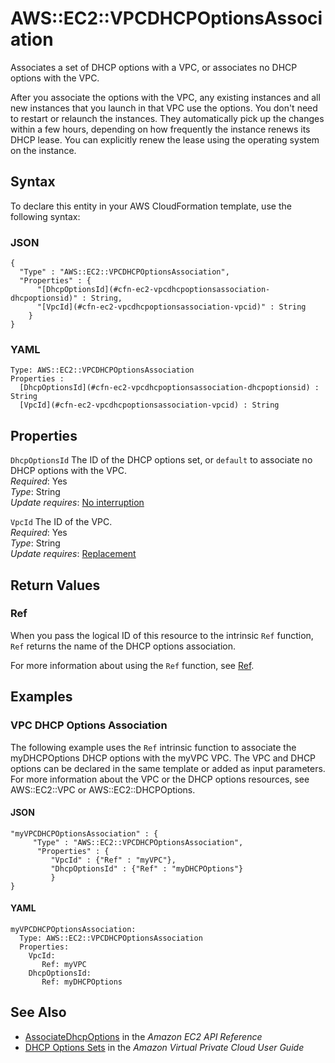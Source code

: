 # AWS::EC2::VPCDHCPOptionsAssociation<a name="aws-resource-ec2-vpc-dhcp-options-assoc"></a>

Associates a set of DHCP options with a VPC, or associates no DHCP options with the VPC\.

After you associate the options with the VPC, any existing instances and all new instances that you launch in that VPC use the options\. You don't need to restart or relaunch the instances\. They automatically pick up the changes within a few hours, depending on how frequently the instance renews its DHCP lease\. You can explicitly renew the lease using the operating system on the instance\.

## Syntax<a name="aws-resource-ec2-vpc-dhcp-options-assoc-syntax"></a>

To declare this entity in your AWS CloudFormation template, use the following syntax:

### JSON<a name="aws-resource-ec2-vpc-dhcp-options-assoc-syntax.json"></a>

```
{
  "Type" : "AWS::EC2::VPCDHCPOptionsAssociation",
  "Properties" : {
      "[DhcpOptionsId](#cfn-ec2-vpcdhcpoptionsassociation-dhcpoptionsid)" : String,
      "[VpcId](#cfn-ec2-vpcdhcpoptionsassociation-vpcid)" : String
    }
}
```

### YAML<a name="aws-resource-ec2-vpc-dhcp-options-assoc-syntax.yaml"></a>

```
Type: AWS::EC2::VPCDHCPOptionsAssociation
Properties : 
﻿  [DhcpOptionsId](#cfn-ec2-vpcdhcpoptionsassociation-dhcpoptionsid) : String
﻿  [VpcId](#cfn-ec2-vpcdhcpoptionsassociation-vpcid) : String
```

## Properties<a name="aws-resource-ec2-vpc-dhcp-options-assoc-properties"></a>

`DhcpOptionsId`  <a name="cfn-ec2-vpcdhcpoptionsassociation-dhcpoptionsid"></a>
The ID of the DHCP options set, or `default` to associate no DHCP options with the VPC\.  
*Required*: Yes  
*Type*: String  
*Update requires*: [No interruption](https://docs.aws.amazon.com/AWSCloudFormation/latest/UserGuide/using-cfn-updating-stacks-update-behaviors.html#update-no-interrupt)

`VpcId`  <a name="cfn-ec2-vpcdhcpoptionsassociation-vpcid"></a>
The ID of the VPC\.  
*Required*: Yes  
*Type*: String  
*Update requires*: [Replacement](https://docs.aws.amazon.com/AWSCloudFormation/latest/UserGuide/using-cfn-updating-stacks-update-behaviors.html#update-replacement)

## Return Values<a name="aws-resource-ec2-vpc-dhcp-options-assoc-return-values"></a>

### Ref<a name="aws-resource-ec2-vpc-dhcp-options-assoc-return-values-ref"></a>

When you pass the logical ID of this resource to the intrinsic `Ref` function, `Ref` returns the name of the DHCP options association\.

For more information about using the `Ref` function, see [Ref](https://docs.aws.amazon.com/AWSCloudFormation/latest/UserGuide/intrinsic-function-reference-ref.html)\.

## Examples<a name="aws-resource-ec2-vpc-dhcp-options-assoc--examples"></a>

### VPC DHCP Options Association<a name="aws-resource-ec2-vpc-dhcp-options-assoc--examples--VPC_DHCP_Options_Association"></a>

The following example uses the `Ref` intrinsic function to associate the myDHCPOptions DHCP options with the myVPC VPC\. The VPC and DHCP options can be declared in the same template or added as input parameters\. For more information about the VPC or the DHCP options resources, see AWS::EC2::VPC or AWS::EC2::DHCPOptions\. 

#### JSON<a name="aws-resource-ec2-vpc-dhcp-options-assoc--examples--VPC_DHCP_Options_Association--json"></a>

```
"myVPCDHCPOptionsAssociation" : {
     "Type" : "AWS::EC2::VPCDHCPOptionsAssociation",
      "Properties" : {
         "VpcId" : {"Ref" : "myVPC"},
         "DhcpOptionsId" : {"Ref" : "myDHCPOptions"}
         }
}
```

#### YAML<a name="aws-resource-ec2-vpc-dhcp-options-assoc--examples--VPC_DHCP_Options_Association--yaml"></a>

```
myVPCDHCPOptionsAssociation:
  Type: AWS::EC2::VPCDHCPOptionsAssociation
  Properties:
    VpcId:
       Ref: myVPC
    DhcpOptionsId:
       Ref: myDHCPOptions
```

## See Also<a name="aws-resource-ec2-vpc-dhcp-options-assoc--seealso"></a>
+  [AssociateDhcpOptions](https://docs.aws.amazon.com/AWSEC2/latest/APIReference/API_AssociateDhcpOptions.html) in the *Amazon EC2 API Reference*
+ [DHCP Options Sets](https://docs.aws.amazon.com/vpc/latest/userguide/VPC_DHCP_Options.html) in the *Amazon Virtual Private Cloud User Guide*